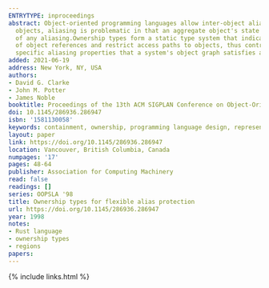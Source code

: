 ```yaml
---
ENTRYTYPE: inproceedings
abstract: Object-oriented programming languages allow inter-object aliasing. Although necessary to construct linked data structures and networks of interacting
  objects, aliasing is problematic in that an aggregate object's state can change via an alias to one of its components, without the aggregate being aware
  of any aliasing.Ownership types form a static type system that indicates object ownership. This provides a flexible mechanism to limit the visibility
  of object references and restrict access paths to objects, thus controlling a system's dynamic topology. The type system is shown to be sound, and the
  specific aliasing properties that a system's object graph satisfies are formulated and proven invariant for well-typed programs.
added: 2021-06-19
address: New York, NY, USA
authors:
- David G. Clarke
- John M. Potter
- James Noble
booktitle: Proceedings of the 13th ACM SIGPLAN Conference on Object-Oriented Programming, Systems, Languages, and Applications
doi: 10.1145/286936.286947
isbn: '1581130058'
keywords: containment, ownership, programming language design, representation exposure, sharing, alias protection
layout: paper
link: https://doi.org/10.1145/286936.286947
location: Vancouver, British Columbia, Canada
numpages: '17'
pages: 48-64
publisher: Association for Computing Machinery
read: false
readings: []
series: OOPSLA '98
title: Ownership types for flexible alias protection
url: https://doi.org/10.1145/286936.286947
year: 1998
notes:
- Rust language
- ownership types
- regions
papers:
---
```

{% include links.html %}
